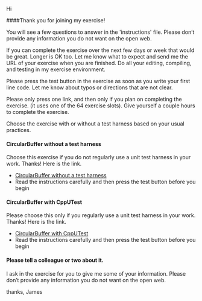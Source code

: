 Hi

####Thank you for joining my exercise! 

You will see a few questions to answer in the 'instructions' file.  Please don’t  provide any information you do not want on the open web.

If you can complete the exercise over the next few days or week that would be great.  Longer is OK too.  Let me know what to expect and send me the URL of your exercise when you are finished. Do all your editing, compiling, and testing in my exercise environment.

Please press the test button in the exercise as soon as you write your first line code. Let me know about typos or directions that are not clear.

Please only press one link, and then only if you plan on completing the exercise. (it uses one of the 64 exercise slots).  Give yourself a couple hours to complete the exercise.

Choose the exercise with or without a test harness based on your usual practices.

#### CircularBuffer without a test harness
Choose this exercise if you do not regularly use a unit test harness in your work.  Thanks! Here is the link.

* [CircularBuffer without a test harness](http://research.wingman-sw.com/enter/show/2619424F5B)
* Read the instructions carefully and then press the test button before you begin

#### CircularBuffer with CppUTest

Please choose this only if you regularly use a unit test harness in your work.  Thanks! Here is the link.

* [CircularBuffer with CppUTest](http://research.wingman-sw.com/enter/show/CA267C2961)
* Read the instructions carefully and then press the test button before you begin

#### Please tell a colleague or two about it.

I ask in the exercise for you to give me some of your information.  Please don’t  provide any information you do not want on the open web.

thanks, James
